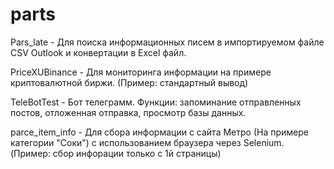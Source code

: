 # parts
Pars_late - Для поиска информационных писем в импортируемом файле CSV Outlook и конвертации в Excel файл.

PriceXUBinance - Для мониторинга информации на примере криптовалютной биржи. (Пример: стандартный вывод)

TeleBotTest - Бот телеграмм. Функции: запоминание отправленных постов, отложенная отправка, просмотр базы данных.

parce_item_info - Для сбора информации с сайта Метро (На примере категории "Соки") с использованием браузера через Selenium. (Пример: сбор инфорации только с 1й страницы)
